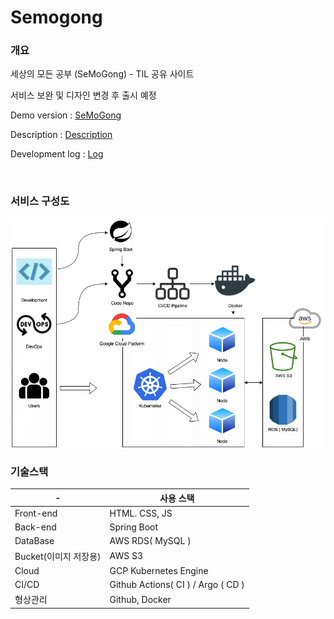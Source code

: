 # Semogong

### 개요

세상의 모든 공부 (SeMoGong) - TIL 공유 사이트

서비스 보완 및 디자인 변경 후 출시 예정

Demo version : [SeMoGong](http://semogong.site)

Description : [Description](https://bob8dod.github.io/2022/04/23/SEMOGONG-Description/)

Development log : [Log](https://bob8dod.github.io/tid/)

<br>

### 서비스 구성도

<img src="/structure1.png">

<br>

### 기술스택

| -                     | 사용 스택                          |
| --------------------- | ---------------------------------- |
| Front-end             | HTML. CSS, JS                      |
| Back-end              | Spring Boot                        |
| DataBase              | AWS RDS( MySQL )                   |
| Bucket(이미지 저장용) | AWS S3                             |
| Cloud                 | GCP Kubernetes Engine              |
| CI/CD                 | Github Actions( CI ) / Argo ( CD ) |
| 형상관리              | Github, Docker                     |
